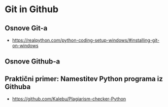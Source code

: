 # Git in Github

## Osnove Git-a

- https://realpython.com/python-coding-setup-windows/#installing-git-on-windows

## Osnove Github-a


## Praktični primer: Namestitev Python programa iz Githuba
- https://github.com/Kalebu/Plagiarism-checker-Python